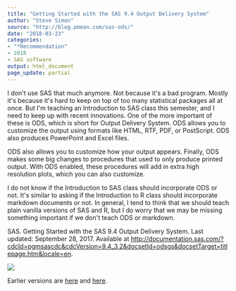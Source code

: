 ```yaml
---
title: "Getting Started with the SAS 9.4 Output Delivery System"
author: "Steve Simon"
source: "http://blog.pmean.com/sas-ods/"
date: "2018-03-23"
categories:
- "*Recommendation"
- 2018
- SAS software
output: html_document
page_update: partial
---
```


I don't use SAS that much anymore. Not because it's a bad program. Mostly it's because it's hard to keep on top of too many statistical packages all at once. But I'm teaching an Introduction to SAS class this semester, and I need to keep up with recent innovations. One of the more important of these is ODS, which is short for Output Delivery System. ODS allows you to customize the output using formats like HTML, RTF, PDF, or PostScript. ODS also produces PowerPoint and Excel files.

ODS also allows you to customize how your output appears. Finally, ODS makes some big changes to procedures that used to only produce printed output. With ODS enabled, these procedures will add in extra high resolution plots, which you can also customize.

I do not know if the Introduction to SAS class should incorporate ODS or not. It's similar to asking if the Introduction to R class should incorporate markdown documents or not. In general, I tend to think that we should teach plain vanilla versions of SAS and R, but I do worry that we may be missing something important if we don't teach ODS or markdown.

<!---More--->

SAS. Getting Started with the SAS 9.4 Output Delivery System. Last
updated: September 28, 2017. Available at
<http://documentation.sas.com/?cdcId=pgmsascdc&cdcVersion=9.4_3.2&docsetId=odsgs&docsetTarget=titlepage.htm&locale=en>.

![](http://www.pmean.com/new-images/18/sas-ods01.png)

Earlier versions are [here][sim1] and [here][sim2].
 
[sim1]: http://blog.pmean.com/sas-ods/
[sim2]: http://new.pmean.com/sas-ods/
